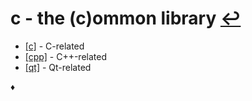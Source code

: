 # c - the (c)ommon library [↩](../doc.md)

* [[c]](c/doc.md) - C-related
* [[cpp]](cpp/doc.md) - C++-related
* [[qt]](qt/doc.md) - Qt-related

♦
